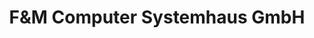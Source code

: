 ---
title: "F&M Computer Systemhaus GmbH"
url: /berlin/fundm-computer-systemhaus-gmbh/
shop: Computer
---